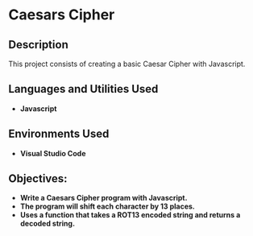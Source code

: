 <h1>Caesars Cipher</h1>


<h2>Description</h2>
<p>This project consists of creating a basic Caesar Cipher with Javascript.</p>



<h2>Languages and Utilities Used</h2>

- <b> Javascript</b> 

<h2>Environments Used </h2>

- <b> Visual Studio Code</b> 

<h2>Objectives:</h2>

- <b>Write a Caesars Cipher program with Javascript.</b> 
- <b>The program will shift each character by 13 places.</b>
- <b>Uses a function that takes a ROT13 encoded string and returns a decoded string.</b>
